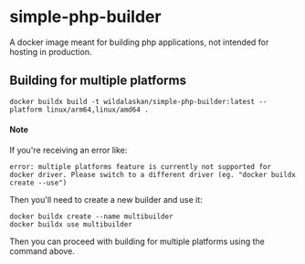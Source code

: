 # simple-php-builder
A docker image meant for building php applications, not intended for hosting in production.

## Building for multiple platforms
```shell
docker buildx build -t wildalaskan/simple-php-builder:latest --platform linux/arm64,linux/amd64 .
```

#### Note

If you're receiving an error like:

`error: multiple platforms feature is currently not supported for docker driver. Please switch to a different driver (eg. "docker buildx create --use")
`

Then you'll need to create a new builder and use it:

```
docker buildx create --name multibuilder
docker buildx use multibuilder
```

Then you can proceed with building for multiple platforms using the command above.
